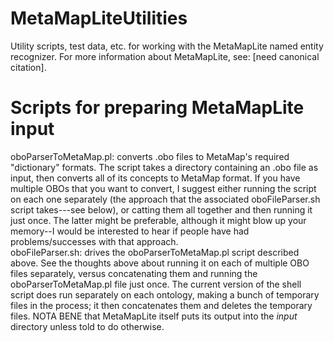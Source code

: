 # MetaMapLiteUtilities
Utility scripts, test data, etc. for working with the MetaMapLite named entity recognizer.  For more information about MetaMapLite, see: [need canonical citation].

# Scripts for preparing MetaMapLite input

oboParserToMetaMap.pl: converts .obo files to MetaMap's required "dictionary" formats.  The script takes a directory containing an .obo file as input, then converts all of its concepts to MetaMap format.  If you have multiple OBOs that you want to convert, I suggest either running the script on each one separately (the approach that the associated oboFileParser.sh script takes---see below), or catting them all together and then running it just once.  The latter might be preferable, although it might blow up your memory--I would be interested to hear if people have had problems/successes with that approach.  
oboFileParser.sh: drives the oboParserToMetaMap.pl script described above. See the thoughts above about running it on each of multiple OBO files separately, versus concatenating them and running the oboParserToMetaMap.pl file just once. The current version of the shell script does run separately on each ontology, making a bunch of temporary files in the process; it then concatenates them and deletes the temporary files.  NOTA BENE that MetaMapLite itself puts its output into the *input* directory unless told to do otherwise.



